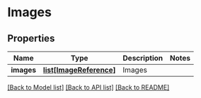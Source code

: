 # Images

## Properties
Name | Type | Description | Notes
------------ | ------------- | ------------- | -------------
**images** | [**list[ImageReference]**](ImageReference.md) | Images | 

[[Back to Model list]](../README.md#documentation-for-models) [[Back to API list]](../README.md#documentation-for-api-endpoints) [[Back to README]](../README.md)


